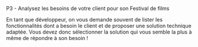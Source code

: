 P3 - Analysez les besoins de votre client pour son Festival de films

En tant que développeur, on vous demande souvent de lister les fonctionnalités dont a besoin le client et de proposer une solution technique adaptée. Vous devez donc sélectionner la solution qui vous semble la plus à même de répondre à son besoin !
